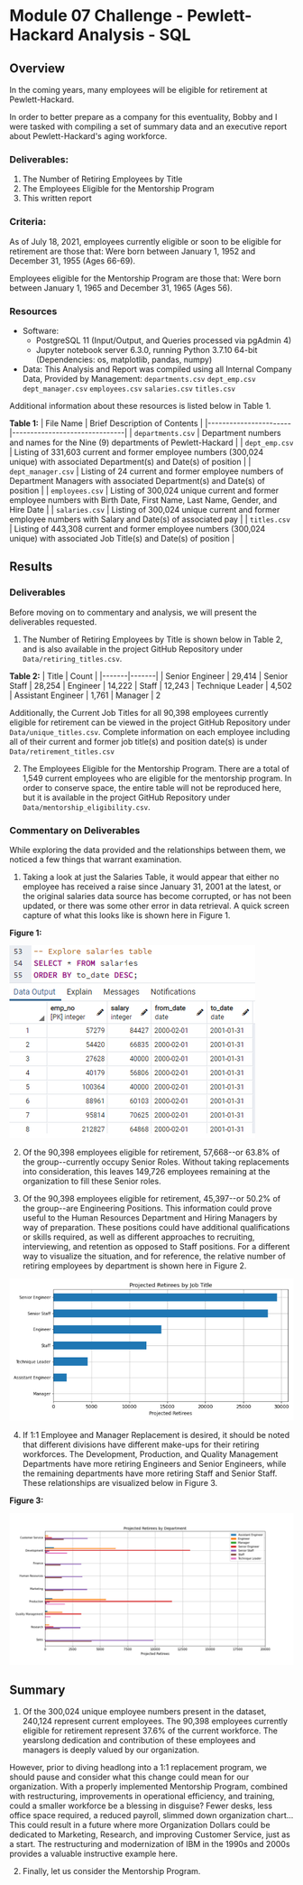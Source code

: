 # Module 07 Challenge - Pewlett-Hackard Analysis - SQL

## Overview

In the coming years, many employees will be eligible for retirement at Pewlett-Hackard.

In order to better prepare as a company for this eventuality, Bobby and I were tasked
with compiling a set of summary data and an executive report about Pewlett-Hackard's
aging workforce.

### Deliverables:
1. The Number of Retiring Employees by Title
2. The Employees Eligible for the Mentorship Program
3. This written report

### Criteria:
As of July 18, 2021, employees currently eligible or soon to be eligible for retirement are those that: Were born between January 1, 1952 and December 31, 1955 (Ages 66-69).

Employees eligible for the Mentorship Program are those that: Were born between January 1, 1965 and December 31, 1965 (Ages 56).

### Resources

- Software:
	- PostgreSQL 11 (Input/Output, and Queries processed via pgAdmin 4)
	- Jupyter notebook server 6.3.0, running Python 3.7.10 64-bit (Dependencies: os, matplotlib, pandas, numpy)
- Data: This Analysis and Report was compiled using all Internal Company Data, Provided by Management:
	`departments.csv`
	`dept_emp.csv`
	`dept_manager.csv`
	`employees.csv`
	`salaries.csv`
	`titles.csv`

Additional information about these resources is listed below in Table 1.

**Table 1:**
| File Name             | Brief Description of Contents |
|-----------------------|-------------------------------|
| `departments.csv`     | Department numbers and names for the Nine (9) departments of Pewlett-Hackard |
| `dept_emp.csv`        | Listing of 331,603 current and former employee numbers (300,024 unique) with associated Department(s) and Date(s) of position |
| `dept_manager.csv`    | Listing of 24 current and former employee numbers of Department Managers with associated Department(s) and Date(s) of position |
| `employees.csv`       | Listing of 300,024 unique current and former employee numbers with Birth Date, First Name, Last Name, Gender, and Hire Date |
| `salaries.csv`        | Listing of 300,024 unique current and former employee numbers with Salary and Date(s) of associated pay |
| `titles.csv`          | Listing of 443,308 current and former employee numbers (300,024 unique) with associated Job Title(s) and Date(s) of position |

## Results

### Deliverables

Before moving on to commentary and analysis, we will present the deliverables requested.


1. The Number of Retiring Employees by Title is shown below in Table 2, and is also available in the project GitHub Repository under `Data/retiring_titles.csv`.

**Table 2:**
| Title | Count |
|-------|-------|
| Senior Engineer | 29,414
| Senior Staff | 28,254
| Engineer | 14,222
| Staff | 12,243
| Technique Leader | 4,502
| Assistant Engineer | 1,761
| Manager | 2

Additionally, the Current Job Titles for all 90,398 employees currently eligible for retirement can be viewed in the project GitHub Repository under `Data/unique_titles.csv`. Complete information on each employee including all of their current and former job title(s) and position date(s) is under `Data/retirement_titles.csv`

2. The Employees Eligible for the Mentorship Program. There are a total of 1,549 current employees who are eligible for the mentorship program.
In order to conserve space, the entire table will not be reproduced here, but it is available in the project GitHub Repository under `Data/mentorship_eligibility.csv`.

### Commentary on Deliverables

While exploring the data provided and the relationships between them, we noticed a few things that warrant examination.

1. Taking a look at just the Salaries Table, it would appear that either no employee has received a raise since January 31, 2001 at the latest, or the original salaries data source has become corrupted, or has not been updated, or there was some other error in data retrieval. A quick screen capture of what this looks like is shown here in Figure 1.

**Figure 1:**

![Figure 1](Resources/Figure1.png "Figure 1")

2. Of the 90,398 employees eligible for retirement, 57,668--or 63.8% of the group--currently occupy Senior Roles. Without taking replacements into consideration, this leaves 149,726 employees remaining at the organization to fill these Senior roles.

3. Of the 90,398 employees eligible for retirement, 45,397--or 50.2% of the group--are Engineering Positions. This information could prove useful to the Human Resources Department and Hiring Managers by way of preparation. These positions could have additional qualifications or skills required, as well as different approaches to recruiting, interviewing, and retention as opposed to Staff positions. For a different way to visualize the situation, and for reference, the relative number of retiring employees by department is shown here in Figure 2.

![Figure 2](Resources/Figure2.png "Figure 2")



4. If 1:1 Employee and Manager Replacement is desired, it should be noted that different divisions have different make-ups for their retiring workforces. The Development, Production, and Quality Management Departments have more retiring Engineers and Senior Engineers, while the remaining departments have more retiring Staff and Senior Staff. These relationships are visualized below in Figure 3.

**Figure 3:**

![Figure 3](Resources/Figure3.png "Figure 3")


## Summary

1. Of the 300,024 unique employee numbers present in the dataset, 240,124 represent current employees. The 90,398 employees currently eligible for retirement represent 37.6% of the current workforce. The yearslong dedication and contribution of these employees and managers is deeply valued by our organization.

However, prior to diving headlong into a 1:1 replacement program, we should pause and consider what this change could mean for our organization. With a properly implemented Mentorship Program, combined with restructuring, improvements in operational efficiency, and training, could a smaller workforce be a blessing in disguise? Fewer desks, less office space required, a reduced payroll, slimmed down organization chart... This could result in a future where more Organization Dollars could be dedicated to Marketing, Research, and improving Customer Service, just as a start. The restructuring and modernization of IBM in the 1990s and 2000s provides a valuable instructive example here.

2. Finally, let us consider the Mentorship Program.
